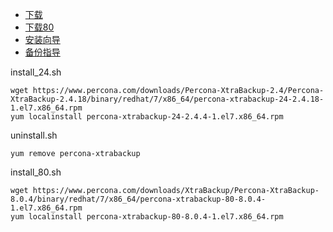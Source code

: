 - [下载](https://www.percona.com/downloads/Percona-XtraBackup-2.4/LATEST/)
- [下载80](https://www.percona.com/downloads/Percona-XtraBackup-8.0/LATEST/)
- [安装向导](https://www.percona.com/doc/percona-xtrabackup/2.4/installation/yum_repo.html)
- [备份指导](https://www.percona.com/doc/percona-xtrabackup/LATEST/backup_scenarios/compressed_backup.html)

install_24.sh
```shell
wget https://www.percona.com/downloads/Percona-XtraBackup-2.4/Percona-XtraBackup-2.4.18/binary/redhat/7/x86_64/percona-xtrabackup-24-2.4.18-1.el7.x86_64.rpm
yum localinstall percona-xtrabackup-24-2.4.4-1.el7.x86_64.rpm
```
uninstall.sh
```shell
yum remove percona-xtrabackup
```

install_80.sh
```shell
wget https://www.percona.com/downloads/XtraBackup/Percona-XtraBackup-8.0.4/binary/redhat/7/x86_64/percona-xtrabackup-80-8.0.4-1.el7.x86_64.rpm
yum localinstall percona-xtrabackup-80-8.0.4-1.el7.x86_64.rpm
```
